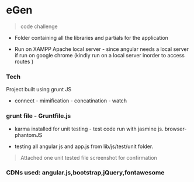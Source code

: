 # eGen
>code challenge


- Folder containing all the libraries and partials for the application 

- Run on XAMPP Apache local server - since angular needs a local server if run on google chrome 
(kindly run on a local server inorder to access routes )
### Tech
Project built using grunt JS
   * connect - mimification - concatination - watch
    
### grunt file - Gruntfile.js

- karma installed for unit testing - test code run with jasmine js. browser- phantomJS

- testing all angular js and app.js from lib/js/test/unit folder.

>Attached one unit tested file screenshot for confirmation

### CDNs used: angular.js,bootstrap,jQuery,fontawesome

